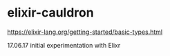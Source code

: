 # elixir-cauldron

https://elixir-lang.org/getting-started/basic-types.html

17.06.17
initial experimentation with Elixr
